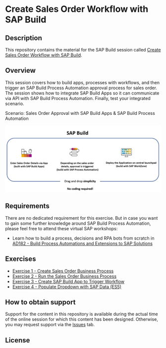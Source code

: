 <!---[![REUSE status](https://api.reuse.software/badge/github.com/SAP-samples/teched2022-AD160)](https://api.reuse.software/info/github.com/SAP-samples/teched2022-AD160) -->

# Create Sales Order Workflow with SAP Build

## Description

This repository contains the material for the SAP Build session called [Create Sales Order Workflow with SAP Build](https://github.com/AshwinKatkar/SAPBuild-Workshop#create-sales-order-workflow-with-sap-build).

## Overview

This session covers how to build apps, processes with workflows, and then trigger an SAP Build Process Automation approval process for sales order. The session shows how to integrate SAP Build Apps so it can communicate via API with SAP Build Process Automation. Finally, test your integrated scenario.

Scenario: Sales Order Approval with SAP Build Apps & SAP Build Process Automation


  ![Overview](exercises/1_CreateSalesOrder/images/sap_build_architecture.png)

## Requirements

There are no dedicated requirement for this exercise. But in case you want to gain some further knowledge around SAP Build Process Automation, please feel free to attend these virtual SAP workshops:
- Learn how to build a process, decisions and RPA bots from scratch in [AD182 - Build Process Automations and Extensions to SAP Solutions](https://go3.events.sap.com/sapteched/hybrid/2022/reg/flow/sap/saptech2022/sapteched2022catalog/page/catalog/session/1661198036950001EHbd)

## Exercises

- [Exercise 1 - Create Sales Order Business Process](/exercises/1_CreateSalesOrder)
- [Exercise 2 - Run the Sales Order Business Process](/exercises/2_RunSalesOrder)
- [Exercise 3 - Create SAP Build App to Trigger Workflow](/exercises/3_CreateBuildApp)
- [Exercise 4 - Populate Dropdown with SAP Data (ES5)](/exercises/4_PopulateSAPData)


## How to obtain support

Support for the content in this repository is available during the actual time of the online session for which this content has been designed. Otherwise, you may request support via the [Issues](../../issues) tab.

## License
